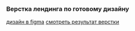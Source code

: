 ### Верстка лендинга по готовому дизайну

[дизайн в figma](https://www.figma.com/file/AFzs1zmhV0gELLJWnRglHx/Mobile-App-Landing-Page-(Copy)?node-id=0%3A1)
[смотреть результат верстки](http://webanatoly.github.io/examplesHTML/football/index.html)